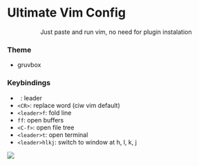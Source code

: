 # Ultimate Vim Config
<p align="center"> Just paste and run vim, no need for plugin instalation </p>

### Theme
- gruvbox

### Keybindings
- ` `:            leader
- `<CR>`:         replace word (ciw vim default)
- `<leader>f`:    fold line
- `ff`:           open buffers
- `<C-f>`:        open file tree
- `<leader>t`:    open terminal
- `<leader>hlkj`: switch to window at h, l, k, j

<img src="https://media.discordapp.net/attachments/772927831441014847/1119714772338888744/image.png?width=680&height=458">
